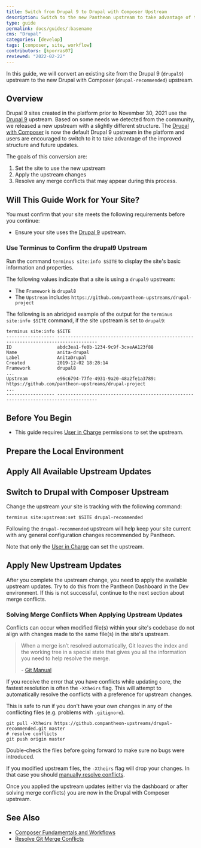 ```yaml
---
title: Switch from Drupal 9 to Drupal with Composer Upstream
description: Switch to the new Pantheon upstream to take advantage of the new structure and future updates.
type: guide
permalink: docs/guides/:basename
cms: "Drupal"
categories: [develop]
tags: [composer, site, workflow]
contributors: [kporras07]
reviewed: "2022-02-22"
---
```


In this guide, we will convert an existing site from the Drupal 9 (`drupal9`) upstream to the new Drupal with Composer (`drupal-recommended`) upstream.

## Overview

Drupal 9 sites created in the platform prior to November 30, 2021 use the [Drupal 9](https://github.com/pantheon-upstreams/drupal-project) upstream. Based on some needs we detected from the community, we released a new upstream with a slightly different structure. The [Drupal with Composer](https://github.com/pantheon-upstreams/drupal-recommended) is now the default Drupal 9 upstream in the platform and users are encouraged to switch to it to take advantage of the improved structure and future updates.

The goals of this conversion are:

1. Set the site to use the new upstream
1. Apply the upstream changes
1. Resolve any merge conflicts that may appear during this process.

## Will This Guide Work for Your Site?

You must confirm that your site meets the following requirements before you continue:

- Ensure your site uses the [Drupal 9](https://github.com/pantheon-upstreams/drupal-project) upstream.

### Use Terminus to Confirm the drupal9 Upstream

Run the command `terminus site:info $SITE` to display the site's basic information and properties.

 The following values indicate that a site is using a `drupal9` upstream:
  * The `Framework` is `drupal8`
  * The `Upstream` includes `https://github.com/pantheon-upstreams/drupal-project`

  The following is an abridged example of the output for the `terminus site:info $SITE` command, if the site upstream is set to `drupal9`:

  ```bash{outputLines:2-18}
  terminus site:info $SITE
  ------------------ -------------------------------------------------------------------------------------
  ID                 abdc3ea1-fe0b-1234-9c9f-3cxeAA123f88
  Name               anita-drupal
  Label              AnitaDrupal
  Created            2019-12-02 18:28:14
  Framework          drupal8
  ...
  Upstream           e96c6794-77fe-4931-9a20-48a2fe1a3789: https://github.com/pantheon-upstreams/drupal-project
  ...
  ------------------ -------------------------------------------------------------------------------------
  ```

## Before You Begin

- This guide requires [User in Charge](/change-management#site-level-roles-and-permissions) permissions to set the upstream.

## Prepare the Local Environment

<Partial file="drupal-9/prepare-local-environment-no-clone.md" />

## Apply All Available Upstream Updates

<Partial file="drupal-apply-upstream-updates.md" />

## Switch to Drupal with Composer Upstream

Change the upstream your site is tracking with the following command:

```bash{promptUser:user}
terminus site:upstream:set $SITE drupal-recommended
```

Following the `drupal-recommended` upstream will help keep your site current with any general configuration changes recommended by Pantheon.

Note that only the [User in Charge](/change-management#site-level-roles-and-permissions) can set the upstream.

## Apply New Upstream Updates

After you complete the upstream change, you need to apply the available upstream updates. Try to do this from the Pantheon Dashboard in the Dev environment. If this is not successful, continue to the next section about merge conflicts.

### Solving Merge Conflicts When Applying Upstream Updates

Conflicts can occur when modified file(s) within your site's codebase do not align with changes made to the same file(s) in the site's upstream.

> When a merge isn’t resolved automatically, Git leaves the index and the working tree in a special state that gives you all the information you need to help resolve the merge.
>
> \- [Git Manual](https://www.kernel.org/pub/software/scm/git/docs/)

If you receive the error that you have conflicts while updating core, the fastest resolution is often the `-Xtheirs` flag. This will attempt to automatically resolve the conflicts with a preference for upstream changes.

This is safe to run if you don't have your own changes in any of the conflicting files (e.g. problems with `.gitignore`).

```bash{promptUser: user}
git pull -Xtheirs https://github.compantheon-upstreams/drupal-recommended.git master
# resolve conflicts
git push origin master
```

Double-check the files before going forward to make sure no bugs were introduced.

If you modified upstream files, the `-Xtheirs` flag will drop your changes. In that case you should [manually resolve conflicts](/git-resolve-merge-conflicts#manually-resolve-conflicts). 


Once you applied the upstream updates (either via the dashboard or after solving merge conflicts) you are now in the Drupal with Composer upstream.

## See Also

- [Composer Fundamentals and Workflows](/composer)
- [Resolve Git Merge Conflicts](/git-resolve-merge-conflicts)
